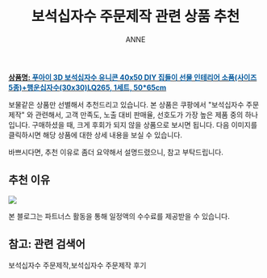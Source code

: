 ﻿---
layout: post
title:  "보석십자수 주문제작 관련 상품 추천"
author: ANNE
categories: [ 가구/인테리어 ]
tags: [보석십자수 주문제작,보석십자수 주문제작 후기]
image: https://static.coupangcdn.com/image/vendor_inventory/d8a5/400a116d39fc08b5c6503de473f4a341540624113412fd267495b7666887.jpg 
description: "쿠팡에서 보석십자수 주문제작 관련 상품으로 가장 고객 선호도가 높은 제품 중 하나입니다."
---

<a href="https://link.coupang.com/re/AFFSDP?lptag=AF5184500&pageKey=1751139475&itemId=2982183904&vendorItemId=72980748346&traceid=V0-153-20c050c9a04017cf"><b>상품명: <font color='#01579B'>푸아이 3D 보석십자수 유니콘 40x50 DIY 집들이 선물 인테리어 소품(사이즈 5종)+행운십자수(30x30)LQ265, 1세트, 50*65cm</font></b></a>

보물같은 상품만 선별해서 추천드리고 있습니다.
본 상품은 쿠팡에서 "보석십자수 주문제작" 와 관련해서, 고객 만족도, 노출 대비 판매율, 선호도가 가장 높은 제품 중의 하나입니다.
구매하셨을 때, 크게 후회가 되지 않을 상품으로 보시면 됩니다. 
다음 이미지를 클릭하시면 해당 상품에 대한 상세 내용을 보실 수 있습니다.

바쁘시다면, 추천 이유로 좀더 요약해서 설명드렸으니, 참고 부탁드립니다.

## 추천 이유 

<a href="https://link.coupang.com/re/AFFSDP?lptag=AF5184500&pageKey=1751139475&itemId=2982183904&vendorItemId=72980748346&traceid=V0-153-20c050c9a04017cf"><img src="https://thumbnail6.coupangcdn.com/thumbnails/remote/q89/image/vendor_inventory/d647/df48150f346496226d114785021464da9b290da630628f78c09feb8c816c.jpg"></a> 

본 블로그는 파트너스 활동을 통해 일정액의 수수료를 제공받을 수 있습니다.

## 참고: 관련 검색어    
보석십자수 주문제작,보석십자수 주문제작 후기